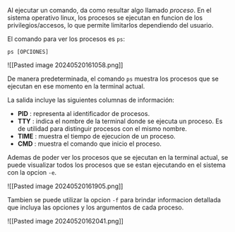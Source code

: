 Al ejecutar un comando, da como resultar algo llamado *proceso*. En el sistema operativo linux,
los procesos se ejecutan en funcion de los privilegios/accesos, lo que permite limitarlos dependiendo del usuario.

El comando para ver los procesos es `ps`:
```
ps [OPCIONES]
```

![[Pasted image 20240520161058.png]]

De manera predeterminada, el comando `ps` muestra los procesos que se ejecutan en ese momento en la terminal actual.

La salida incluye las siguientes columnas de información:
- **PID** : representa al identificador de procesos.
- **TTY** : indica el nombre de la terminal donde se ejecuta un proceso. Es de utilidad para distinguir procesos con el mismo nombre.
- **TIME** : muestra el tiempo de ejecucion de un proceso.
- **CMD** : muestra el comando que inicio el proceso.

Ademas de poder ver los procesos que se ejecutan en la terminal actual, se puede visualizar todos los procesos que se estan ejecutando en el sistema con la opcion `-e`.

![[Pasted image 20240520161905.png]]

Tambien se puede utilizar la opcion `-f` para brindar informacion detallada que incluya las opciones y los argumentos de cada proceso.

![[Pasted image 20240520162041.png]]